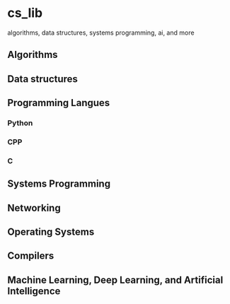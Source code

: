 # cs_lib
algorithms, data structures, systems programming, ai, and more

## Algorithms

## Data structures

## Programming Langues

### Python

### CPP

### C

## Systems Programming

## Networking

## Operating Systems

## Compilers

## Machine Learning, Deep Learning, and Artificial Intelligence

